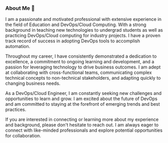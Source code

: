 ### About Me 👋

I am a passionate and motivated professional with extensive experience in the field of Education and DevOps/Cloud Computing. With a strong background in teaching new technologies to undergrad students as well as practicing DevOps/Cloud computing for industry projects. I have a proven track record of success in adopting DevOps tools to accomplish automation. 

Throughout my career, I have consistently demonstrated a dedication to excellence, a commitment to ongoing learning and development, and a passion for leveraging technology to drive business outcomes. I am adept at collaborating with cross-functional teams, communicating complex technical concepts to non-technical stakeholders, and adapting quickly to changing business needs.

As a DevOps/Cloud Engineer, I am constantly seeking new challenges and opportunities to learn and grow. I am excited about the future of DevOps and am committed to staying at the forefront of emerging trends and best practices.

If you are interested in connecting or learning more about my experience and background, please don't hesitate to reach out. I am always eager to connect with like-minded professionals and explore potential opportunities for collaboration.

<!--
**asadhanif3188/asadhanif3188** is a ✨ _special_ ✨ repository because its `README.md` (this file) appears on your GitHub profile.

Here are some ideas to get you started:

- 🔭 I’m currently working on ...
- 🌱 I’m currently learning ...
- 👯 I’m looking to collaborate on ...
- 🤔 I’m looking for help with ...
- 💬 Ask me about ...
- 📫 How to reach me: ...
- 😄 Pronouns: ...
- ⚡ Fun fact: ...

-->
